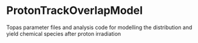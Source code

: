 # ProtonTrackOverlapModel
Topas parameter files and analysis code for modelling the distribution and yield chemical species after proton irradiation
